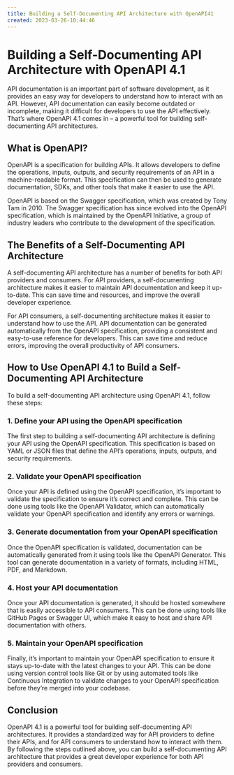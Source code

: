 ```yaml
---
title: Building a Self-Documenting API Architecture with OpenAPI41
created: 2023-03-26-10:44:46
---
```


# Building a Self-Documenting API Architecture with OpenAPI 4.1

API documentation is an important part of software development, as it provides an easy way for developers to understand how to interact with an API. However, API documentation can easily become outdated or incomplete, making it difficult for developers to use the API effectively. That’s where OpenAPI 4.1 comes in – a powerful tool for building self-documenting API architectures.

## What is OpenAPI?

OpenAPI is a specification for building APIs. It allows developers to define the operations, inputs, outputs, and security requirements of an API in a machine-readable format. This specification can then be used to generate documentation, SDKs, and other tools that make it easier to use the API.

OpenAPI is based on the Swagger specification, which was created by Tony Tam in 2010. The Swagger specification has since evolved into the OpenAPI specification, which is maintained by the OpenAPI Initiative, a group of industry leaders who contribute to the development of the specification.

## The Benefits of a Self-Documenting API Architecture

A self-documenting API architecture has a number of benefits for both API providers and consumers. For API providers, a self-documenting architecture makes it easier to maintain API documentation and keep it up-to-date. This can save time and resources, and improve the overall developer experience.

For API consumers, a self-documenting architecture makes it easier to understand how to use the API. API documentation can be generated automatically from the OpenAPI specification, providing a consistent and easy-to-use reference for developers. This can save time and reduce errors, improving the overall productivity of API consumers.

## How to Use OpenAPI 4.1 to Build a Self-Documenting API Architecture

To build a self-documenting API architecture using OpenAPI 4.1, follow these steps:

### 1. Define your API using the OpenAPI specification

The first step to building a self-documenting API architecture is defining your API using the OpenAPI specification. This specification is based on YAML or JSON files that define the API’s operations, inputs, outputs, and security requirements.

### 2. Validate your OpenAPI specification

Once your API is defined using the OpenAPI specification, it’s important to validate the specification to ensure it’s correct and complete. This can be done using tools like the OpenAPI Validator, which can automatically validate your OpenAPI specification and identify any errors or warnings.

### 3. Generate documentation from your OpenAPI specification

Once the OpenAPI specification is validated, documentation can be automatically generated from it using tools like the OpenAPI Generator. This tool can generate documentation in a variety of formats, including HTML, PDF, and Markdown.

### 4. Host your API documentation

Once your API documentation is generated, it should be hosted somewhere that is easily accessible to API consumers. This can be done using tools like GitHub Pages or Swagger UI, which make it easy to host and share API documentation with others.

### 5. Maintain your OpenAPI specification

Finally, it’s important to maintain your OpenAPI specification to ensure it stays up-to-date with the latest changes to your API. This can be done using version control tools like Git or by using automated tools like Continuous Integration to validate changes to your OpenAPI specification before they’re merged into your codebase.

## Conclusion

OpenAPI 4.1 is a powerful tool for building self-documenting API architectures. It provides a standardized way for API providers to define their APIs, and for API consumers to understand how to interact with them. By following the steps outlined above, you can build a self-documenting API architecture that provides a great developer experience for both API providers and consumers.
